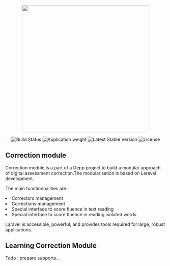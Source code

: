 <p align="center"><img src="https://www.wiquid.fr/depp/correction/correction-full-simple.png" width="400"></p>

<p align="center">
<img src="https://travis-ci.org/laravel/framework.svg" alt="Build Status">
<img src="https://www.wiquid.fr/depp/correction/donwload.png" alt="Application weight">
<img src="https://poser.pugx.org/laravel/framework/v/stable.svg" alt="Latest Stable Version">
<img src="https://poser.pugx.org/laravel/framework/license.svg" alt="License">
</p>

## Correction module

Correction module is a part of a Depp project to build a modular approach of digital assessment correction.The modularisation is based on Laravel development. 

The main functionnalities are : 
<li>Correctors management
<li>Corrections management
<li>Special interface to score fluence in text reading
<li>Special interface to score fluence in reading isolated words</li>


Laravel is accessible, powerful, and provides tools required for large, robust applications.

## Learning Correction Module

Todo : prepare supports...
